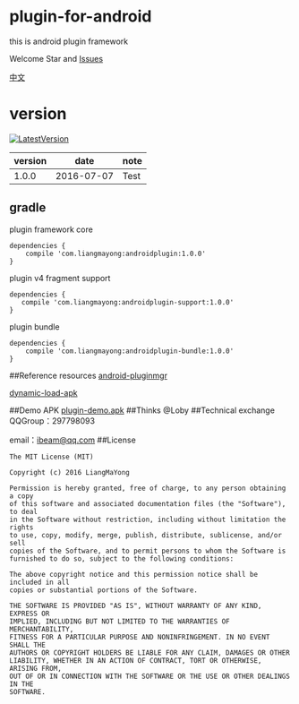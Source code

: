 # plugin-for-android
this is android plugin framework 

Welcome Star and [Issues](https://github.com/LiangMaYong/plugin-for-android/issues)

[中文](https://raw.githubusercontent.com/LiangMaYong/plugin-for-android/master/zh.md)

# version
[![LatestVersion](https://img.shields.io/badge/LatestVersion-1.0.0-brightgreen.svg?style=plastic) ](https://github.com/LiangMaYong/plugin-for-android/)

| version |date| note |
|---|---|---|
| 1.0.0|2016-07-07| Test |

## gradle
plugin framework core
```
dependencies {
    compile 'com.liangmayong:androidplugin:1.0.0'
}
```
plugin v4 fragment support
```
dependencies {
   compile 'com.liangmayong:androidplugin-support:1.0.0'
}
```
plugin bundle
```
dependencies {
    compile 'com.liangmayong:androidplugin-bundle:1.0.0'
}
```
##Reference resources
[android-pluginmgr](https://github.com/houkx/android-pluginmgr)

[dynamic-load-apk](https://github.com/singwhatiwanna/dynamic-load-apk)

##Demo APK
[plugin-demo.apk](https://raw.githubusercontent.com/LiangMaYong/plugin-for-android/master/plugin-demo.apk)
##Thinks
@Loby
##Technical exchange
QQGroup：297798093

email：ibeam@qq.com
##License
```
The MIT License (MIT)

Copyright (c) 2016 LiangMaYong

Permission is hereby granted, free of charge, to any person obtaining a copy
of this software and associated documentation files (the "Software"), to deal
in the Software without restriction, including without limitation the rights
to use, copy, modify, merge, publish, distribute, sublicense, and/or sell
copies of the Software, and to permit persons to whom the Software is
furnished to do so, subject to the following conditions:

The above copyright notice and this permission notice shall be included in all
copies or substantial portions of the Software.

THE SOFTWARE IS PROVIDED "AS IS", WITHOUT WARRANTY OF ANY KIND, EXPRESS OR
IMPLIED, INCLUDING BUT NOT LIMITED TO THE WARRANTIES OF MERCHANTABILITY,
FITNESS FOR A PARTICULAR PURPOSE AND NONINFRINGEMENT. IN NO EVENT SHALL THE
AUTHORS OR COPYRIGHT HOLDERS BE LIABLE FOR ANY CLAIM, DAMAGES OR OTHER
LIABILITY, WHETHER IN AN ACTION OF CONTRACT, TORT OR OTHERWISE, ARISING FROM,
OUT OF OR IN CONNECTION WITH THE SOFTWARE OR THE USE OR OTHER DEALINGS IN THE
SOFTWARE.
```
